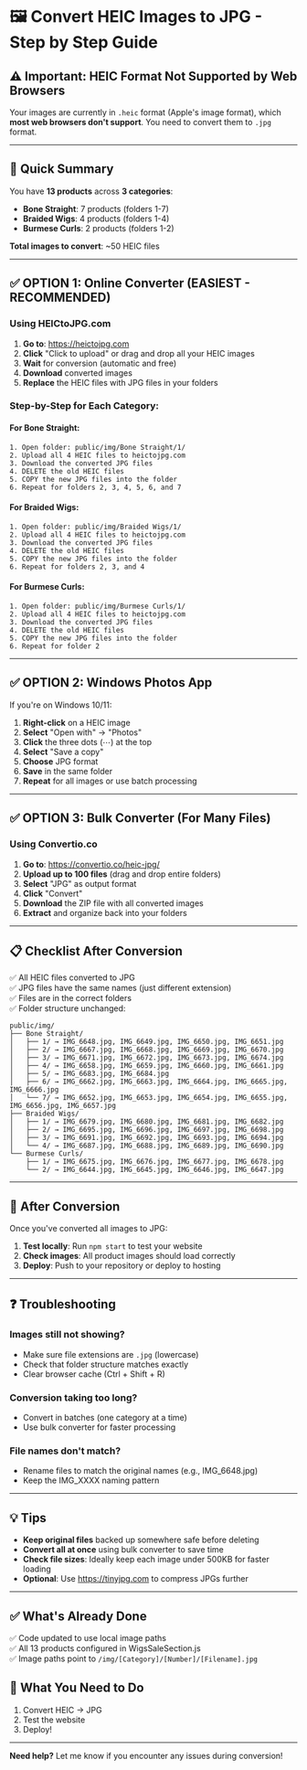 # 🖼️ Convert HEIC Images to JPG - Step by Step Guide

## ⚠️ Important: HEIC Format Not Supported by Web Browsers

Your images are currently in `.heic` format (Apple's image format), which **most web browsers don't support**. You need to convert them to `.jpg` format.

---

## 🎯 Quick Summary

You have **13 products** across **3 categories**:
- **Bone Straight**: 7 products (folders 1-7)
- **Braided Wigs**: 4 products (folders 1-4)
- **Burmese Curls**: 2 products (folders 1-2)

**Total images to convert**: ~50 HEIC files

---

## ✅ OPTION 1: Online Converter (EASIEST - RECOMMENDED)

### Using HEICtoJPG.com

1. **Go to**: https://heictojpg.com
2. **Click** "Click to upload" or drag and drop all your HEIC images
3. **Wait** for conversion (automatic and free)
4. **Download** converted images
5. **Replace** the HEIC files with JPG files in your folders

### Step-by-Step for Each Category:

#### For Bone Straight:
```
1. Open folder: public/img/Bone Straight/1/
2. Upload all 4 HEIC files to heictojpg.com
3. Download the converted JPG files
4. DELETE the old HEIC files
5. COPY the new JPG files into the folder
6. Repeat for folders 2, 3, 4, 5, 6, and 7
```

#### For Braided Wigs:
```
1. Open folder: public/img/Braided Wigs/1/
2. Upload all 4 HEIC files to heictojpg.com
3. Download the converted JPG files
4. DELETE the old HEIC files
5. COPY the new JPG files into the folder
6. Repeat for folders 2, 3, and 4
```

#### For Burmese Curls:
```
1. Open folder: public/img/Burmese Curls/1/
2. Upload all 4 HEIC files to heictojpg.com
3. Download the converted JPG files
4. DELETE the old HEIC files
5. COPY the new JPG files into the folder
6. Repeat for folder 2
```

---

## ✅ OPTION 2: Windows Photos App

If you're on Windows 10/11:

1. **Right-click** on a HEIC image
2. **Select** "Open with" → "Photos"
3. **Click** the three dots (⋯) at the top
4. **Select** "Save a copy"
5. **Choose** JPG format
6. **Save** in the same folder
7. **Repeat** for all images or use batch processing

---

## ✅ OPTION 3: Bulk Converter (For Many Files)

### Using Convertio.co

1. **Go to**: https://convertio.co/heic-jpg/
2. **Upload up to 100 files** (drag and drop entire folders)
3. **Select** "JPG" as output format
4. **Click** "Convert"
5. **Download** the ZIP file with all converted images
6. **Extract** and organize back into your folders

---

## 📋 Checklist After Conversion

✅ All HEIC files converted to JPG  
✅ JPG files have the same names (just different extension)  
✅ Files are in the correct folders  
✅ Folder structure unchanged:
```
public/img/
├── Bone Straight/
│   ├── 1/ → IMG_6648.jpg, IMG_6649.jpg, IMG_6650.jpg, IMG_6651.jpg
│   ├── 2/ → IMG_6667.jpg, IMG_6668.jpg, IMG_6669.jpg, IMG_6670.jpg
│   ├── 3/ → IMG_6671.jpg, IMG_6672.jpg, IMG_6673.jpg, IMG_6674.jpg
│   ├── 4/ → IMG_6658.jpg, IMG_6659.jpg, IMG_6660.jpg, IMG_6661.jpg
│   ├── 5/ → IMG_6683.jpg, IMG_6684.jpg
│   ├── 6/ → IMG_6662.jpg, IMG_6663.jpg, IMG_6664.jpg, IMG_6665.jpg, IMG_6666.jpg
│   └── 7/ → IMG_6652.jpg, IMG_6653.jpg, IMG_6654.jpg, IMG_6655.jpg, IMG_6656.jpg, IMG_6657.jpg
├── Braided Wigs/
│   ├── 1/ → IMG_6679.jpg, IMG_6680.jpg, IMG_6681.jpg, IMG_6682.jpg
│   ├── 2/ → IMG_6695.jpg, IMG_6696.jpg, IMG_6697.jpg, IMG_6698.jpg
│   ├── 3/ → IMG_6691.jpg, IMG_6692.jpg, IMG_6693.jpg, IMG_6694.jpg
│   └── 4/ → IMG_6687.jpg, IMG_6688.jpg, IMG_6689.jpg, IMG_6690.jpg
└── Burmese Curls/
    ├── 1/ → IMG_6675.jpg, IMG_6676.jpg, IMG_6677.jpg, IMG_6678.jpg
    └── 2/ → IMG_6644.jpg, IMG_6645.jpg, IMG_6646.jpg, IMG_6647.jpg
```

---

## 🚀 After Conversion

Once you've converted all images to JPG:

1. **Test locally**: Run `npm start` to test your website
2. **Check images**: All product images should load correctly
3. **Deploy**: Push to your repository or deploy to hosting

---

## ❓ Troubleshooting

### Images still not showing?
- Make sure file extensions are `.jpg` (lowercase)
- Check that folder structure matches exactly
- Clear browser cache (Ctrl + Shift + R)

### Conversion taking too long?
- Convert in batches (one category at a time)
- Use bulk converter for faster processing

### File names don't match?
- Rename files to match the original names (e.g., IMG_6648.jpg)
- Keep the IMG_XXXX naming pattern

---

## 💡 Tips

- **Keep original files** backed up somewhere safe before deleting
- **Convert all at once** using bulk converter to save time
- **Check file sizes**: Ideally keep each image under 500KB for faster loading
- **Optional**: Use https://tinyjpg.com to compress JPGs further

---

## ✅ What's Already Done

✅ Code updated to use local image paths  
✅ All 13 products configured in WigsSaleSection.js  
✅ Image paths point to `/img/[Category]/[Number]/[Filename].jpg`  

## 🎯 What You Need to Do

1. Convert HEIC → JPG
2. Test the website
3. Deploy!

---

**Need help?** Let me know if you encounter any issues during conversion!

